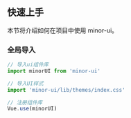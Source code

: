 <!--
 * @Description:
 * @Author: moon
 * @Date: 2021-11-30 14:04:24
 * @LastEditors: hy
 * @LastEditTime: 2021-11-30 16:41:13
-->
## 快速上手

本节将介绍如何在项目中使用 minor-ui。

### 全局导入

```js
// 导入ui组件库
import minorUI from 'minor-ui'

// 导入UI样式
import 'minor-ui/lib/themes/index.css'

// 注册组件库
Vue.use(minorUI)
```